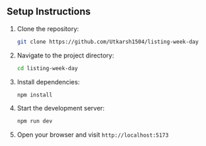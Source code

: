 ## Setup Instructions

1. Clone the repository:
   ```bash
   git clone https://github.com/Utkarsh1504/listing-week-day
   ```
2. Navigate to the project directory:
   ```bash
   cd listing-week-day
   ```
3. Install dependencies:
   ```bash
   npm install
   ```
4. Start the development server:
   ```bash
   npm run dev
   ```
5. Open your browser and visit `http://localhost:5173`


